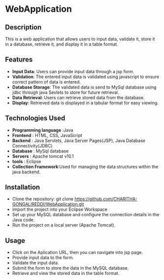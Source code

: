 # WebApplication
## Description

This is a web application that allows users to input data, validate it, store it in a database, retrieve it, and display it in a table format.

## Features
- **Input Data**: Users can provide input data through a jsp form.
- **Validation**: The entered input data is validated using javascript to ensure correct pattern of data is entered.
- **Database Storage**: The validated data is send to MySql database using jdbc through java Sevlets to store for future retrieval.
- **Data Retrieval**: Users can retrieve stored data from the database.
- **Display**: Retrieved data is displayed in a tabular format for easy viewing.

## Technologies Used
- **Programming language**      :Java
- **Frontend**                   : HTML, CSS, JavaScript
- **Backend**                    : Java Servlets, Java Server Pages(JSP), Java Database Connectivity(JDBC)
- **Database**                   : MySql database
- **Servers**                     : Apache tomcat v10.1
- **tools**                       : Eclipse
- **Collection Framework**:Used for managing the data structures within the java backend.

## Installation
- Clone the repository: git clone https://github.com/CHARITHA-GONGALIREDDI/WebApplication.git
- Import the project into your Eclipse Workspace
- Set up your MySQL database and configure the connection details in the Java code.
- Run the project on a local server (Apache Tomcat).

## Usage
- Click on the Aplication URL, then you can navigate into jsp page.
- Provide input data to the form.
- Validate the input data.
- Submit the form to store the data in the MySQL database.
- Retrieve and view the stored data in the table format.



